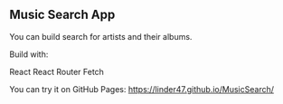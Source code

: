 
## Music Search App

You can build search for artists and their albums.

Build with:

React
React Router
Fetch

You can try it on GitHub Pages: https://linder47.github.io/MusicSearch/
